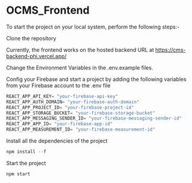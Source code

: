# OCMS_Frontend


To start the project on your local system, perform the following steps:-

Clone the repository

Currently, the frontend works on the hosted backend URL at https://cms-backend-phi.vercel.app/

Change the Environment Variables in the .env.example  files.

Config your Firebase and start a project by adding the following variables from your Firebase account to the .env file
```python
REACT_APP_API_KEY= "your-firebase-api-key"
REACT_APP_AUTH_DOMAIN= "your-firebase-auth-domain"
REACT_APP_PROJECT_ID= "your-firebase-project-id"
REACT_APP_STORAGE_BUCKET= "your-firebase-storage-bucket"
REACT_APP_MESSAGING_SENDER_ID= "your-firebase-messaging-sender-id"
REACT_APP_APP_ID= "your-firebase-app-id"
REACT_APP_MEASUREMENT_ID= "your-firebase-measurement-id"
```

Install all the dependencies of the project
```python
npm install --f
```

Start the project
```python
npm start
```


